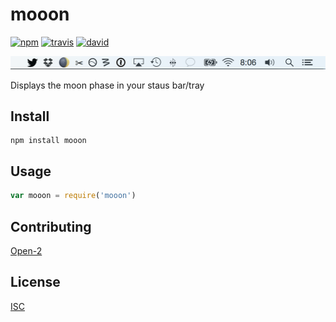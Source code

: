 # mooon


[![npm][npm-image]][npm-url]
[![travis][travis-image]][travis-url]
[![david][david-image]][david-url]

[npm-image]: https://img.shields.io/npm/v/mooon.svg?style=flat-square
[npm-url]: https://www.npmjs.com/package/mooon
[travis-image]: https://img.shields.io/travis/bcomnes/mooon.svg?style=flat-square
[travis-url]: https://travis-ci.org/bcomnes/mooon
[david-image]: https://img.shields.io/david/bcomnes/mooon.svg?style=flat-square
[david-url]: https://david-dm.org/bcomnes/mooon


![](screenshot.png)

Displays the moon phase in your staus bar/tray

## Install

```
npm install mooon
```

## Usage

```js
var mooon = require('mooon')
```

## Contributing

[Open-2](CONTRIBUTING.md)

## License

[ISC](LICENSE.md)
